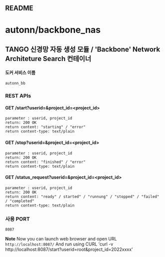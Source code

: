 README
---

# autonn/backbone_nas

## TANGO 신경망 자동 생성 모듈 / 'Backbone' Network Architeture Search 컨테이너
#### 도커 서비스 이름
    autonn_bb

### REST APIs
#### GET /start?userid=<userid>&project_id=<project_id>
    parameter : userid, project_id
    return: 200 OK
    return content: "starting" / "error"
    return content-type: text/plain

#### GET /stop?userid=<userid>&project_id=<project_id>
    parameter : userid, project_id
    return: 200 OK
    return content: "finished" / "error"
    return content-type: text/plain

#### GET /status_request?userid=<userid>&project_id=<project_id>
    parameter : userid, project_id
    return: 200 OK
    return content: "ready" / started" / "runnung" / "stopped" / "failed" / "completed"
    return content-type: text/plain

### 사용 PORT
    8087

**Note**
Now you can launch web browser and open URL `http://localhost:8087/`
And run using CURL 'curl -v http://localhost:8087/start?userid=root\&project_id=2022xxxx'
